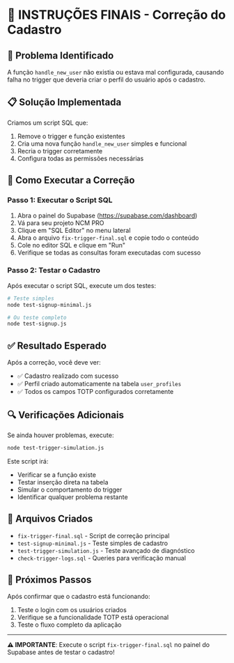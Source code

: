# 🔧 INSTRUÇÕES FINAIS - Correção do Cadastro

## 🎯 Problema Identificado
A função `handle_new_user` não existia ou estava mal configurada, causando falha no trigger que deveria criar o perfil do usuário após o cadastro.

## 📋 Solução Implementada
Criamos um script SQL que:
1. Remove o trigger e função existentes
2. Cria uma nova função `handle_new_user` simples e funcional
3. Recria o trigger corretamente
4. Configura todas as permissões necessárias

## 🚀 Como Executar a Correção

### Passo 1: Executar o Script SQL
1. Abra o painel do Supabase (https://supabase.com/dashboard)
2. Vá para seu projeto NCM PRO
3. Clique em "SQL Editor" no menu lateral
4. Abra o arquivo `fix-trigger-final.sql` e copie todo o conteúdo
5. Cole no editor SQL e clique em "Run"
6. Verifique se todas as consultas foram executadas com sucesso

### Passo 2: Testar o Cadastro
Após executar o script SQL, execute um dos testes:

```bash
# Teste simples
node test-signup-minimal.js

# Ou teste completo
node test-signup.js
```

## ✅ Resultado Esperado
Após a correção, você deve ver:
- ✅ Cadastro realizado com sucesso
- ✅ Perfil criado automaticamente na tabela `user_profiles`
- ✅ Todos os campos TOTP configurados corretamente

## 🔍 Verificações Adicionais
Se ainda houver problemas, execute:
```bash
node test-trigger-simulation.js
```

Este script irá:
- Verificar se a função existe
- Testar inserção direta na tabela
- Simular o comportamento do trigger
- Identificar qualquer problema restante

## 📁 Arquivos Criados
- `fix-trigger-final.sql` - Script de correção principal
- `test-signup-minimal.js` - Teste simples de cadastro
- `test-trigger-simulation.js` - Teste avançado de diagnóstico
- `check-trigger-logs.sql` - Queries para verificação manual

## 🎉 Próximos Passos
Após confirmar que o cadastro está funcionando:
1. Teste o login com os usuários criados
2. Verifique se a funcionalidade TOTP está operacional
3. Teste o fluxo completo da aplicação

---

**⚠️ IMPORTANTE**: Execute o script `fix-trigger-final.sql` no painel do Supabase antes de testar o cadastro!